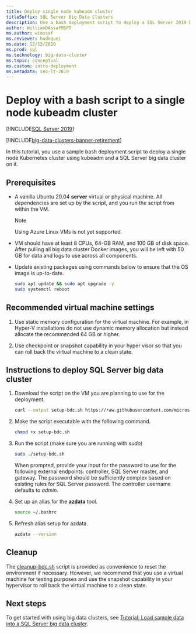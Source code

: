 ```yaml
---
title: Deploy single node kubeadm cluster
titleSuffix: SQL Server Big Data Clusters
description: Use a bash deployment script to deploy a SQL Server 2019 big data cluster to a single node kubeadm cluster.
author: WilliamDAssafMSFT
ms.author: wiassaf
ms.reviewer: hudequei
ms.date: 12/13/2019
ms.prod: sql
ms.technology: big-data-cluster
ms.topic: conceptual
ms.custom: intro-deployment
ms.metadata: seo-lt-2019
---
```


# Deploy with a bash script to a single node kubeadm cluster

[!INCLUDE[SQL Server 2019](../includes/applies-to-version/sqlserver2019.md)]

[!INCLUDE[big-data-clusters-banner-retirement](../includes/bdc-banner-retirement.md)]

In this tutorial, you use a sample bash deployment script to deploy a single node Kubernetes cluster using  kubeadm and a SQL Server big data cluster on it.

## Prerequisites

- A vanilla Ubuntu 20.04 **server** virtual or physical machine. All dependencies are set up by the script, and you run the script from within the VM.

  > [!NOTE]
  > Using Azure Linux VMs is not yet supported.

- VM should have at least 8 CPUs, 64-GB RAM, and 100 GB of disk space. After pulling all big data cluster Docker images, you will be left with 50 GB for data and logs to use across all components.

- Update existing packages using commands below to ensure that the OS image is up-to-date.

   ``` bash
   sudo apt update && sudo apt upgrade -y
   sudo systemctl reboot
   ```

## Recommended virtual machine settings

1. Use static memory configuration for the virtual machine. For example, in Hyper-V installations do not use dynamic memory allocation but instead allocate the recommended 64 GB or higher.

1. Use checkpoint or snapshot capability in your hyper visor so that you can roll back the virtual machine to a clean state.


## Instructions to deploy SQL Server big data cluster

1. Download the script on the VM you are planning to use for the deployment.

   ```bash
   curl --output setup-bdc.sh https://raw.githubusercontent.com/microsoft/sql-server-samples/master/samples/features/sql-big-data-cluster/deployment/kubeadm/ubuntu-single-node-vm/setup-bdc.sh
   ```

2. Make the script executable with the following command.

   ```bash
   chmod +x setup-bdc.sh
   ```

3. Run the script (make sure you are running with *sudo*)

   ```bash
   sudo ./setup-bdc.sh
   ```

   When prompted, provide your input for the password to use for the following external endpoints: controller, SQL Server master, and gateway. The password should be sufficiently complex based on existing rules for SQL Server password. The controller username defaults to *admin*.

4. Set up an alias for the **azdata** tool.

   ```bash
   source ~/.bashrc
   ```

5. Refresh alias setup for azdata.

   ```bash
   azdata --version
   ```

## Cleanup

The [cleanup-bdc.sh](https://raw.githubusercontent.com/microsoft/sql-server-samples/master/samples/features/sql-big-data-cluster/deployment/kubeadm/ubuntu-single-node-vm/cleanup-bdc.sh) script is provided as convenience to reset the environment if necessary. However, we recommend that you use a virtual machine for testing purposes and use the snapshot capability in your hypervisor to roll back the virtual machine to a clean state.

## Next steps

To get started with using big data clusters, see [Tutorial: Load sample data into a SQL Server big data cluster](tutorial-load-sample-data.md).
